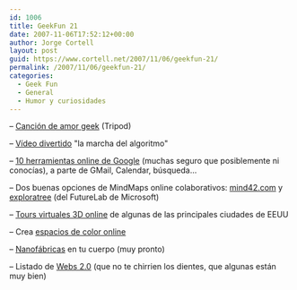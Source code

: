 ```yaml
---
id: 1006
title: GeekFun 21
date: 2007-11-06T17:52:12+00:00
author: Jorge Cortell
layout: post
guid: https://www.cortell.net/2007/11/06/geekfun-21/
permalink: /2007/11/06/geekfun-21/
categories:
  - Geek Fun
  - General
  - Humor y curiosidades
---
```

– <a target="_blank" title="Tripod video en YouTube" href="https://www.youtube.com/watch?v=VOwD4UVgwUQ">Canción de amor geek</a> (Tripod)

– <a title="Ví­deo la marcha del algoritmo" target="_blank" href="https://www.youtube.com/watch?v=jQbxzJDPvJ0">Ví­deo divertido</a> "la marcha del algoritmo"

– <a target="_blank" title="LifeHack" href="https://lifehacker.com/software/lifehacker-top-10/top-10-google-products-you-forgot-all-about-313530.php">10 herramientas online de Google</a> (muchas seguro que posiblemente ni conocí­as), a parte de GMail, Calendar, búsqueda...

– Dos buenas opciones de MindMaps online colaborativos: <a target="_blank" title="https://www.mind42.com/" href="https://www.mind42.com/">mind42.com</a> y <a target="_blank" title="https://www.exploratree.org.uk/" href="https://www.exploratree.org.uk/">exploratree</a> (del FutureLab de Microsoft)

– <a title="https://www.everyscape.com/" target="_blank" href="https://www.everyscape.com/">Tours virtuales 3D online</a> de algunas de las principales ciudades de EEUU

– Crea <a title="https://www.colr.org/" target="_blank" href="https://www.colr.org/">espacios de color online</a>

– <a target="_blank" title="Eng.UMD.Edu" href="https://www.eng.umd.edu/media/pressreleases/pr022707_invivo.html#Fig2">Nanofábricas</a> en tu cuerpo (muy pronto)

– Listado de <a target="_blank" title="go2web20.net" href="https://www.go2web20.net/">Webs 2.0</a> (que no te chirrien los dientes, que algunas están muy bien)